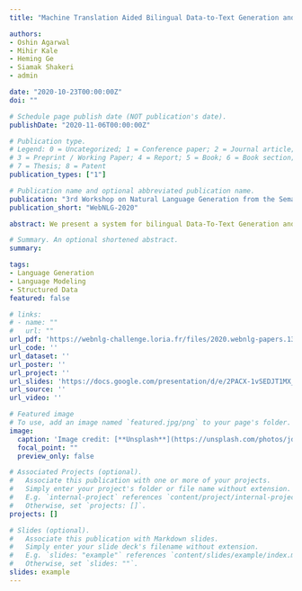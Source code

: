 ```yaml
---
title: "Machine Translation Aided Bilingual Data-to-Text Generation and Semantic Parsing"

authors:
- Oshin Agarwal
- Mihir Kale
- Heming Ge
- Siamak Shakeri
- admin

date: "2020-10-23T00:00:00Z"
doi: ""

# Schedule page publish date (NOT publication's date).
publishDate: "2020-11-06T00:00:00Z"

# Publication type.
# Legend: 0 = Uncategorized; 1 = Conference paper; 2 = Journal article;
# 3 = Preprint / Working Paper; 4 = Report; 5 = Book; 6 = Book section;
# 7 = Thesis; 8 = Patent
publication_types: ["1"]

# Publication name and optional abbreviated publication name.
publication: "3rd Workshop on Natural Language Generation from the Semantic Web"
publication_short: "WebNLG-2020"

abstract: We present a system for bilingual Data-To-Text Generation and Semantic Parsing. We use a text-to-text generator to learn a single model that works for both languages on each of the tasks. The model is aided by machine translation during both pre-training and fine-tuning. We evaluate the system on WebNLG 2020 data, which consists of RDF triples in English and natural language sentences in English and Russian for both the tasks. We achieve considerable gains over monolingual models, especially on unseen relations and Russian.

# Summary. An optional shortened abstract.
summary:

tags:
- Language Generation
- Language Modeling
- Structured Data
featured: false

# links:
# - name: ""
#   url: ""
url_pdf: 'https://webnlg-challenge.loria.fr/files/2020.webnlg-papers.13.pdf'
url_code: ''
url_dataset: ''
url_poster: ''
url_project: ''
url_slides: 'https://docs.google.com/presentation/d/e/2PACX-1vSEDJT1MX_gXD3D8hJxzN5E7bzkOLwOcLbfH2vq7vF_3WTgNbrKZb8QFnhd_0Ev7q2p2eDUiqZK1BAc/pub?start=false&loop=false&delayms=5000&slide=id.ga866723899_0_167'
url_source: ''
url_video: ''

# Featured image
# To use, add an image named `featured.jpg/png` to your page's folder. 
image:
  caption: 'Image credit: [**Unsplash**](https://unsplash.com/photos/jdD8gXaTZsc)'
  focal_point: ""
  preview_only: false

# Associated Projects (optional).
#   Associate this publication with one or more of your projects.
#   Simply enter your project's folder or file name without extension.
#   E.g. `internal-project` references `content/project/internal-project/index.md`.
#   Otherwise, set `projects: []`.
projects: []

# Slides (optional).
#   Associate this publication with Markdown slides.
#   Simply enter your slide deck's filename without extension.
#   E.g. `slides: "example"` references `content/slides/example/index.md`.
#   Otherwise, set `slides: ""`.
slides: example
---
```

